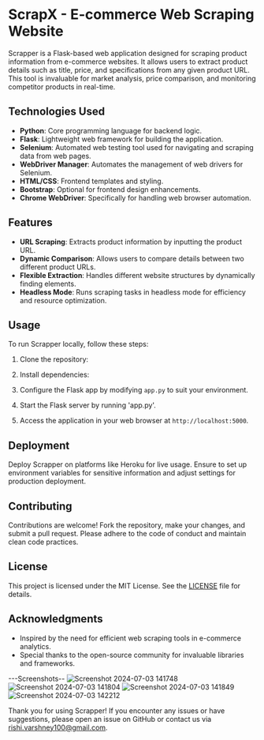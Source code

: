 # ScrapX - E-commerce Web Scraping Website

Scrapper is a Flask-based web application designed for scraping product information from e-commerce websites. It allows users to extract product details such as title, price, and specifications from any given product URL. This tool is invaluable for market analysis, price comparison, and monitoring competitor products in real-time.

## Technologies Used

- **Python**: Core programming language for backend logic.
- **Flask**: Lightweight web framework for building the application.
- **Selenium**: Automated web testing tool used for navigating and scraping data from web pages.
- **WebDriver Manager**: Automates the management of web drivers for Selenium.
- **HTML/CSS**: Frontend templates and styling.
- **Bootstrap**: Optional for frontend design enhancements.
- **Chrome WebDriver**: Specifically for handling web browser automation.

## Features

- **URL Scraping**: Extracts product information by inputting the product URL.
- **Dynamic Comparison**: Allows users to compare details between two different product URLs.
- **Flexible Extraction**: Handles different website structures by dynamically finding elements.
- **Headless Mode**: Runs scraping tasks in headless mode for efficiency and resource optimization.

## Usage

To run Scrapper locally, follow these steps:

1. Clone the repository:
2. Install dependencies:
3. Configure the Flask app by modifying `app.py` to suit your environment.
4. Start the Flask server by running 'app.py'.

5. Access the application in your web browser at `http://localhost:5000`.

## Deployment

Deploy Scrapper on platforms like Heroku for live usage. Ensure to set up environment variables for sensitive information and adjust settings for production deployment.

## Contributing

Contributions are welcome! Fork the repository, make your changes, and submit a pull request. Please adhere to the code of conduct and maintain clean code practices.

## License

This project is licensed under the MIT License. See the [LICENSE](LICENSE) file for details.

## Acknowledgments

- Inspired by the need for efficient web scraping tools in e-commerce analytics.
- Special thanks to the open-source community for invaluable libraries and frameworks.

---Screenshots--
![Screenshot 2024-07-03 141748](https://github.com/rishi10027/AspireNex/assets/116270413/150630b4-a1e2-49a5-84c8-7858e3f41476)
![Screenshot 2024-07-03 141804](https://github.com/rishi10027/AspireNex/assets/116270413/2b590ad5-a6e8-4ec1-8389-de7cbace28d2)
![Screenshot 2024-07-03 141849](https://github.com/rishi10027/AspireNex/assets/116270413/38d05407-14b4-4634-a146-4067d279d4cd)
![Screenshot 2024-07-03 142212](https://github.com/rishi10027/AspireNex/assets/116270413/9050d40d-2d46-4c7b-abcf-c9bb63e376db)

Thank you for using Scrapper! If you encounter any issues or have suggestions, please open an issue on GitHub or contact us via rishi.varshney100@gmail.com.


